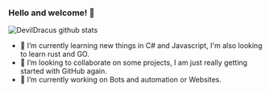 ### Hello and welcome! 👋
![DevilDracus github stats](https://github-readme-stats.vercel.app/api?username=devildracus&?show_icons=true&theme=radical&count_private=true)
<!--![Top Langs](https://github-readme-stats.vercel.app/api/top-langs/?username=devildracus&theme=radical&hide=CSS,HTML)-->
<!--![Top Langs](https://github-readme-stats.vercel.app/api/top-langs/?username=devildracus&layout=compact)-->
- 🌱 I’m currently learning new things in C# and Javascript, I'm also looking to learn rust and GO.
- 👯 I’m looking to collaborate on some projects, I am just really getting started with GitHub again.
- 🔭 I’m currently working on Bots and automation or Websites.
<!--
**DevilDracus/DevilDracus** is a ✨ _special_ ✨ repository because its `README.md` (this file) appears on your GitHub profile.

Here are some ideas to get you started:

- 🔭 I’m currently working on ...
- 🌱 I’m currently learning ...
- 👯 I’m looking to collaborate on ...
- 🤔 I’m looking for help with ...
- 💬 Ask me about ...
- 📫 How to reach me: ...
- 😄 Pronouns: ...
- ⚡ Fun fact: ...
-->
